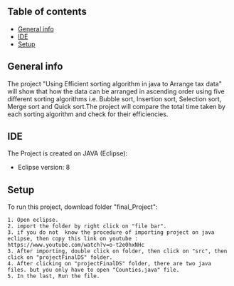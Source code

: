## Table of contents
* [General info](#general-info)
* [IDE](#technologies)
* [Setup](#setup)

## General info
The project "Using Efficient sorting algorithm in java to Arrange tax data" will show that how the data can be arranged in ascending order using five different sorting algorithms i.e. Bubble sort, Insertion sort, Selection sort, Merge sort and Quick sort.The project will compare the total time taken by each sorting algorithm and check for their efficiencies. 

## IDE
The Project is created on JAVA (Eclipse):
* Eclipse version: 8

## Setup
To run this project, download folder "final_Project":

```
1. Open eclipse.
2. import the folder by right click on "file bar".
3. if you do not  know the procedure of importing project on java eclipse, then copy this link on youtube : https://www.youtube.com/watch?v=o-t2e0hxNHc
3. After importing, double click on folder, then click on "src", then click on "projectFinalDS" folder.
4. After clicking on "projectFinalDS" folder, there are two java files. but you only have to open "Counties.java" file.
5. In the last, Run the file.
```


